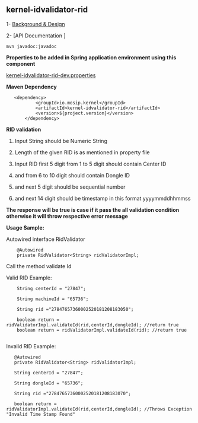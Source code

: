 ## kernel-idvalidator-rid

 1- [Background & Design](../../design/kernel/kernel-idvalidator-rid.md)
 

 
 2- [API Documentation ]
 
 ```
 mvn javadoc:javadoc

 ```
 
**Properties to be added in Spring application environment using this component**

[kernel-idvalidator-rid-dev.properties](../../config/kernel-idvalidator-rid-dev.properties)

 
 
 **Maven Dependency**
 
 ```
 	<dependency>
			<groupId>io.mosip.kernel</groupId>
			<artifactId>kernel-idvalidator-rid</artifactId>
			<version>${project.version}</version>
		</dependency>

 ```
 
**RID validation**

1. Input String should be Numeric String

2. Length of the given RID is as mentioned in property file

3. Input RID first 5 digit from 1 to 5 digit should contain Center ID

4. and from 6 to 10 digit should contain Dongle ID

5. and next 5 digit should be sequential number

6. and next 14 digit should be timestamp in this format yyyymmddhhmmss





**The response will be true is case if it pass the all validation condition otherwise it will throw respective error message**

 

**Usage Sample:**

Autowired interface RidValidator

```
	@Autowired
	private RidValidator<String> ridValidatorImpl;
```

Call the method validate Id

Valid RID Example:

```
	String centerId = "27847";

	String machineId = "65736";
	
	String rid ="27847657360002520181208183050";
	
	boolean return = ridValidatorImpl.validateId(rid,centerId,dongleId); //return true
    boolean return = ridValidatorImpl.validateId(rid); //return true
 
 ```
 
 
 Invalid RID Example:
 
 ```
	@Autowired
	private RidValidator<String> ridValidatorImpl;
	
	String centerId = "27847";

	String dongleId = "65736";
	
	String rid ="27847657360002520181208183070";
	
	boolean return = ridValidatorImpl.validateId(rid,centerId,dongleId); //Throws Exception "Invalid Time Stamp Found"
	
 ```







